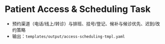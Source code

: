 # Patient Access & Scheduling Task

- 预约渠道（电话/线上/转诊）与排班、挂号/登记、候补与候诊优先、迟到/改约策略
- 输出：`templates/output/access-scheduling-tmpl.yaml`
